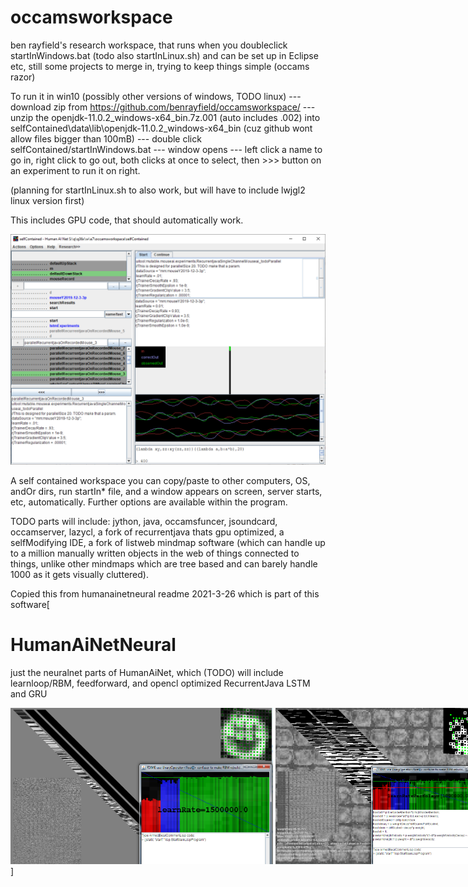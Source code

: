 # occamsworkspace
ben rayfield's research workspace, that runs when you doubleclick startInWindows.bat (todo also startInLinux.sh) and can be set up in Eclipse etc, still some projects to merge in, trying to keep things simple (occams razor)

To run it in win10 (possibly other versions of windows, TODO linux) ---
download zip from https://github.com/benrayfield/occamsworkspace/ ---
unzip the openjdk-11.0.2_windows-x64_bin.7z.001 (auto includes .002) into selfContained\data\lib\openjdk-11.0.2_windows-x64_bin (cuz github wont allow files bigger than 100mB) --- double click selfContained/startInWindows.bat
--- window opens
--- left click a name to go in, right click to go out, both clicks at once to select, then >>> button on an experiment to run it on right.

(planning for startInLinux.sh to also work, but will have to include lwjgl2 linux version first)

This includes GPU code, that should automatically work.

<img src=https://raw.githubusercontent.com/benrayfield/occamsworkspace/main/selfContained/data/pics/2021-5-8-9a.png>


A self contained workspace you can copy/paste to other computers, OS, andOr dirs, run startIn* file, and a window appears on screen, server starts, etc, automatically. Further options are available within the program.

TODO parts will include: jython, java, occamsfuncer, jsoundcard, occamserver, lazycl, a fork of recurrentjava thats gpu optimized, a selfModifying IDE, a fork of listweb mindmap software (which can handle up to a million manually written objects in the web of things connected to things, unlike other mindmaps which are tree based and can barely handle 1000 as it gets visually cluttered).


Copied this from humanainetneural readme 2021-3-26 which is part of this software[
# HumanAiNetNeural
just the neuralnet parts of HumanAiNet, which (TODO) will include learnloop/RBM, feedforward, and opencl optimized RecurrentJava LSTM and GRU

<nobr><img src=https://github.com/benrayfield/HumanAiNet/raw/master/data/website/rbm2018-4.png height=250>
<img src=https://github.com/benrayfield/HumanAiNet/raw/master/data/website/rbm2018-5.png height=250></nobr>
]
